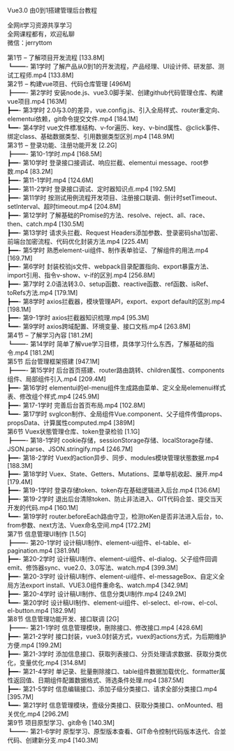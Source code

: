 Vue3.0 由0到1搭建管理后台教程

全网it学习资源共享学习<br>全网课程都有，欢迎私聊<br>微信：jerryttom<br>

第1节 – 了解项目开发流程 [133.8M]<br> ┗━━- 第1学时 了解产品从0到1的开发流程，产品经理、UI设计师、研发部、测试工程师.mp4 [133.8M]<br> 第2节 – 构建vue项目、代码仓库管理 [496M]<br> ┣━━- 第2学时 安装node.js、vue3.0脚手架、创建github代码管理仓库、构建vue项目.mp4 [163M]<br> ┣━━- 第3学时 2.0与3.0的差异，vue.config.js、引入全局样式、router重定向、elementui依赖，git命令提交文件.mp4 [184.1M]<br> ┗━━- 第4学时 vue文件標准结构、v-for遍历、key、v-bind属性、@click事件、绑定class、基础数据类型、引用数据类型区別.mp4 [148.9M]<br> 第3节 – 登录功能、注册功能开发 [2.2G]<br> ┣━━- 第10-1学时.mp4 [168.5M]<br> ┣━━- 第10学时 登录接口接调试、响应拦截、elementui message、root参数.mp4 [83.2M]<br> ┣━━- 第11-1学时.mp4 [124.6M]<br> ┣━━- 第11-2学时 登录接口调试、定时器知识点.mp4 [192.5M]<br> ┣━━- 第11学时 按测试用例流程开发项目、注册接口联调、倒计时setTimeout、setInterval、超时timeout.mp4 [204.8M]<br> ┣━━- 第12学时 了解基础的Promise的方法、resolve、reject、all、race、then、catch.mp4 [130.5M]<br> ┣━━- 第13学时 请求头拦截、Request Headers添加参数、登录密码sha1加密、前端台加密流程、代码优化封装方法.mp4 [225.4M]<br> ┣━━- 第5学时 熟悉element-ui组件、制作表单验证、了解组件的用法.mp4 [169.7M]<br> ┣━━- 第6学时 封装校验js文件、webpack目录配置指向、export暴露方法、import引用、指令v-show、v-if的区別.mp4 [256.8M]<br> ┣━━- 第7学时 2.0语法转3.0、setup函数、reactive函数、ref函数、isRef、toRefs方法.mp4 [179.1M]<br> ┣━━- 第8学时 axios拦截器，模块管理API，export、export default的区別.mp4 [198.1M]<br> ┣━━- 第9-1学时 axios拦截器知识梳理.mp4 [95.3M]<br> ┗━━- 第9学时 axios跨域配置、环境变量、接口文档.mp4 [263.8M]<br> 第4节 – 了解学习內容 [181.2M]<br> ┗━━- 第14学时 简单了解vue学习目標，具体学习什么东西，了解基础的指令.mp4 [181.2M]<br> 第5节 后台管理框架搭建 [947.1M]<br> ┣━━- 第15学时 后台首页搭建、router路由跳转、children属性、components组件、局部组件引入.mp4 [209.4M]<br> ┣━━- 第16学时 elementui的el-menu组件生成路由菜单、定义全局elemenui样式表、修改组个样式.mp4 [245.9M]<br> ┣━━- 第17-1学时 完善后台首页布局.mp4 [102.8M]<br> ┗━━- 第17学时 svgIcon制作、全局组件Vue.component、父子组件传值props、propsData、计算属性computed.mp4 [389M]<br> 第6节 Vuex状態管理仓库、token登录检验 [1.1G]<br> ┣━━- 第18-1学时 cookie存储，sessionStorage存储、localStorage存储、JSON.parse、JSON.stringify.mp4 [246.7M]<br> ┣━━- 第18-2学时 Vuex的action异步、同步、modules模块管理状態数据.mp4 [188.3M]<br> ┣━━- 第18学时 Vuex、State、Getters、Mutations、菜单导航收起、展开.mp4 [179.4M]<br> ┣━━- 第19-1学时 登录存储token、token存在基础逻辑进入后台.mp4 [136.6M]<br> ┣━━- 第19-2学时 退出后台清除token、防止非法进入、GIT代码合並、提交当天开发的代码.mp4 [160.1M]<br> ┗━━- 第19学时 router.beforeEach路由守卫，检测toKen是否非法进入后台，to、from参数、next方法、Vuex命名空间.mp4 [172.2M]<br> 第7节 信息管理UI制作 [1.5G]<br> ┣━━- 第20-1学时 设计稿UI制作、element-ui组件、el-table、el-pagination.mp4 [381.9M]<br> ┣━━- 第20-2学时 设计稿UI制作、element-ui组件、el-dialog、父子组件回调emit、修饰器sync、vue2.0、3.0写法、watch.mp4 [399.3M]<br> ┣━━- 第20-3学时 设计稿UI制作、element-ui组件、el-messageBox、自定义全局方法export install、VUE3.0组件重命名、watch.mp4 [342.9M]<br> ┣━━- 第20-4学时 设计稿UI制作、信息分类UI制作.mp4 [249.2M]<br> ┗━━- 第20学时 设计稿UI制作、element-ui组件、el-select、el-row、el-col、el-button.mp4 [182.9M]<br> 第8节 信息管理功能开发、接口联调 [2G]<br> ┣━━- 第21-1学时 信息管理模块，刪除接口、修改接口.mp4 [428.6M]<br> ┣━━- 第21-2学时 接口封装，vue3.0封装方式，vuex的actions方式，为后期维护方便.mp4 [199.2M]<br> ┣━━- 第21-3学时 添加信息接口、获取列表接口、分页处理请求数据、获取分类优化，变量优化.mp4 [314.8M]<br> ┣━━- 第21-4学时 单记录、批量刪除接口、table组件数据加载优化、formatter属性返回值、日期组件配置数据格式、筛选条件处理.mp4 [387.5M]<br> ┣━━- 第21-5学时 信息编辑接口、添加子级分类接口、请求全部分类接口.mp4 [395.7M]<br> ┗━━- 第21学时 信息管理模块，壹级分类接口、获取分类接口、onMounted、相关优化.mp4 [296.2M]<br> 第9节 项目原型学习、git命令 [140.3M]<br> ┗━━- 第21-6学时 原型学习、原型版本查看、GIT命令控制代码版本迭代、合並代码、创建新分支.mp4 [140.3M]